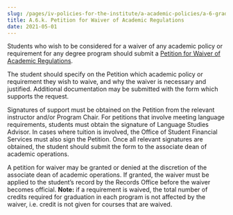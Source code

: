 ```yaml
---
slug: /pages/iv-policies-for-the-institute/a-academic-policies/a-6-grades-credits-and-academic-policies/a-6-k-petition-for-waiver-of-academic-regulations
title: A.6.k. Petition for Waiver of Academic Regulations
date: 2021-05-01
---
```

Students who wish to be considered for a waiver of any academic policy or requirement for any degree program should submit a [Petition for Waiver of Academic Regulations](https://www.middlebury.edu/institute/offices-services/records/forms).

The student should specify on the Petition which academic policy or requirement they wish to waive, and why the waiver is necessary and justified. Additional documentation may be submitted with the form which supports the request.

Signatures of support must be obtained on the Petition from the relevant instructor and/or Program Chair. For petitions that involve meeting language requirements, students must obtain the signature of Language Studies Advisor. In cases where tuition is involved, the Office of Student Financial Services must also sign the Petition. Once all relevant signatures are obtained, the student should submit the form to the associate dean of academic operations.

A petition for waiver may be granted or denied at the discretion of the associate dean of academic operations. If granted, the waiver must be applied to the student’s record by the Records Office before the waiver becomes official. **Note:** if a requirement is waived, the total number of credits required for graduation in each program is not affected by the waiver, i.e. credit is not given for courses that are waived.
